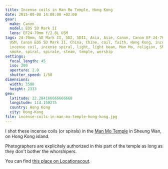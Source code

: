 ```yaml
---
title: Incense coils in Man Mo Temple, Hong Kong
date: 2015-08-08 14:08:00 +02:00
gear:
  make: Canon
  model: EOS 5D Mark II
  lens: EF24-70mm f/2.8L USM
tags: 24-70mm, 5D Mark II, 5D2, 5DII, Asia, Asie, Canon, Canon EF 24-70mm f/2.8L
  USM, Canon EOS 5D Mark II, China, Chine, coil, faith, Hong Kong, incense,
  incense coil, incense spiral, light, light beam, Man Mo, religion, Sheung Wan,
  smoke, spiral, spirale, steam, temple, worship
settings:
  focal_length: 45
  iso: 200
  aperture: 2.8
  shutter_speed: 1/50
dimensions:
  width: 3500
  height: 2333
geo:
  latitude: 22.284166666666668
  longitude: 114.150275
  country: Hong Kong
  city: Hong-Kong
file: incense-coils-in-man-mo-temple-hong-kong.jpg
---
```


I shot these incense coils (or spirals) in the <a href="http://www.discoverhongkong.com/us/see-do/culture-heritage/chinese-temples/man-mo-temple.jsp">Man Mo Temple</a> in Sheung Wan, on Hong Kong island.

Photographers are explicitely authorized in this part of the temple as long as they don't bother the whorshipers.

You can find <a href="http://www.locationscout.net/hong-kong/1603-man-mo-temple-in-sheung-wan-on-hong-kong-island">this place on Locationscout</a>.
